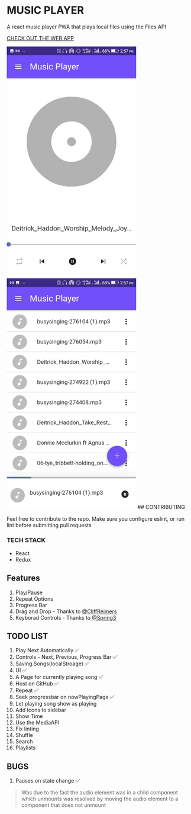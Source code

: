 # MUSIC PLAYER

 A react music player PWA that plays local files using the Files API

 [CHECK OUT THE WEB APP](https://ashinzekene.github.io/react-music-player)

  <img width="350" alt="React music player 1" src="image-1.jpg">
  <img width="350" alt="React music player 2" src="image-2.jpg">
## CONTRIBUTING

Feel free to contribute to the repo. Make sure you configure eslint, or run lint before submitting pull requests
### TECH STACK
- React
- Redux

## Features
1. Play/Pause
1. Repeat Options
1. Progress Bar
1. Drag and Drop - Thanks to [@CliffReimers](https://github.com/CliffReimers)
1. Keyborad Controls - Thanks to [@Spring3](https://github.com/Spring3)

## TODO LIST

1. Play Next Automatically ✅
1. Controls - Next, Previous, Progress Bar ✅
1. Saving Songs(localStroage) ✅
1. UI ✅
1. A Page for currently playing song ✅
1. Host on GitHub ✅
1. Repeat ✅
1. Seek progressbar on nowPlayingPage ✅
1. Let playing song show as playing
1. Add Icons to sidebar
1. Show Time
1. Use the MediaAPI
1. Fix linting
1. Shuffle
1. Search
1. Playlists

## BUGS

1. Pauses on state change ✅
  > Was due to the fact the audio element was in a child component which unmounts
  > was resolved by moving the audio element to a component that does not unmount